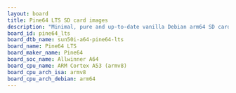 ```yaml
---
layout: board
title: Pine64 LTS SD card images
description: "Minimal, pure and up-to-date vanilla Debian arm64 SD card images for Pine64 LTS by Pine64, SoC: Allwinner A64, CPU ISA: armv8"
board_id: pine64_lts
board_dtb_name: sun50i-a64-pine64-lts
board_name: Pine64 LTS
board_maker_name: Pine64
board_soc_name: Allwinner A64
board_cpu_name: ARM Cortex A53 (armv8)
board_cpu_arch_isa: armv8
board_cpu_arch_debian: arm64
---
```

